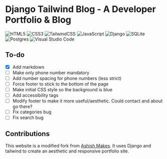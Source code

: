 # Django Tailwind Blog - A Developer Portfolio & Blog

![HTML5](https://img.shields.io/badge/html5-%23E34F26.svg?style=for-the-badge&logo=html5&logoColor=white)
![CSS3](https://img.shields.io/badge/css3-%231572B6.svg?style=for-the-badge&logo=css3&logoColor=white)
![TailwindCSS](https://img.shields.io/badge/tailwindcss-%2338B2AC.svg?style=for-the-badge&logo=tailwind-css&logoColor=white)
![JavaScript](https://img.shields.io/badge/javascript-%23323330.svg?style=for-the-badge&logo=javascript&logoColor=%23F7DF1E)
![Django](https://img.shields.io/badge/django-%23092E20.svg?style=for-the-badge&logo=django&logoColor=white)
![SQLite](https://img.shields.io/badge/sqlite-%2307405e.svg?style=for-the-badge&logo=sqlite&logoColor=white)
![Postgres](https://img.shields.io/badge/postgres-%23316192.svg?style=for-the-badge&logo=postgresql&logoColor=white)
![Visual Studio Code](https://img.shields.io/badge/Visual%20Studio%20Code-0078d7.svg?style=for-the-badge&logo=visual-studio-code&logoColor=white)

## To-do

-[x] Add markdown
-[ ] Make only phone number mandatory
-[ ] Add number spacing for phone numbers (less strict)
-[ ] Force footer to stick to the bottom of the page
-[ ] Make initial CSS style so the background is blue
-[ ] Add accessibility tags
-[ ] Modify footer to make it more useful/aesthetic. Could contact and about go there?
-[ ] Fix categories bug
-[ ] Fix search bug

## Contributions

This website is a modified fork from [Ashish Makes](https://github.com/ashish-makes/django-tailwind-blog). It uses Django and tailwind to create an aesthetic and responsive portfolio site.

